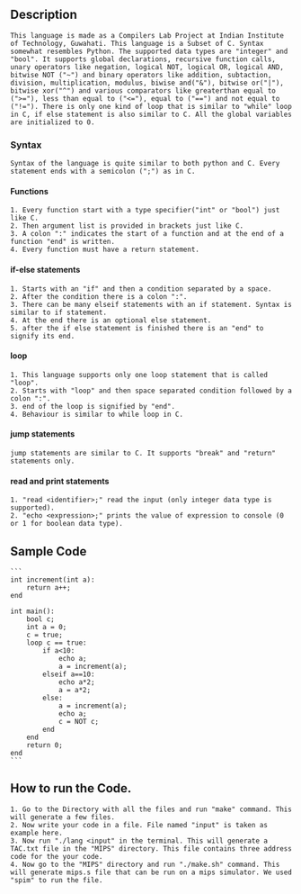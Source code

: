 
## Description
	This language is made as a Compilers Lab Project at Indian Institute of Technology, Guwahati. This language is a Subset of C. Syntax somewhat resembles Python. The supported data types are "integer" and "bool". It supports global declarations, recursive function calls, unary operators like negation, logical NOT, logical OR, logical AND, bitwise NOT ("~") and binary operators like addition, subtaction, division, multiplication, modulus, biwise and("&"), bitwise or("|"), bitwise xor("^") and various comparators like greaterthan equal to (">="), less than equal to ("<="), equal to ("==") and not equal to ("!="). There is only one kind of loop that is similar to "while" loop in C, if else statement is also similar to C. All the global variables are initialized to 0.

### Syntax
	Syntax of the language is quite similar to both python and C. Every statement ends with a semicolon (";") as in C.

#### Functions
	1. Every function start with a type specifier("int" or "bool") just like C.
	2. Then argument list is provided in brackets just like C.
	3. A colon ":" indicates the start of a function and at the end of a function "end" is written.
	4. Every function must have a return statement.

#### if-else statements
	1. Starts with an "if" and then a condition separated by a space.
	2. After the condition there is a colon ":".
	3. There can be many elseif statements with an if statement. Syntax is similar to if statement.
	4. At the end there is an optional else statement.
	5. after the if else statement is finished there is an "end" to signify its end.

#### loop 
	1. This language supports only one loop statement that is called "loop".
	2. Starts with "loop" and then space separated condition followed by a colon ":".
	3. end of the loop is signified by "end".
	4. Behaviour is similar to while loop in C.

#### jump statements
	jump statements are similar to C. It supports "break" and "return" statements only.

#### read and print statements
	1. "read <identifier>;" read the input (only integer data type is supported).
	2. "echo <expression>;" prints the value of expression to console (0 or 1 for boolean data type).

## Sample Code
	```
	int increment(int a):
		return a++;
	end

	int main():
		bool c;
		int a = 0;
		c = true;
		loop c == true:
			if a<10:
				echo a;
				a = increment(a);
			elseif a==10:
				echo a*2;
				a = a*2;
			else:
				a = increment(a);
				echo a;
				c = NOT c;	
			end 
		end 
		return 0;
	end
	```


## How to run the Code.
	1. Go to the Directory with all the files and run "make" command. This will generate a few files.
	2. Now write your code in a file. File named "input" is taken as example here.
	3. Now run "./lang <input" in the terminal. This will generate a TAC.txt file in the "MIPS" directory. This file contains three address code for the your code.
	4. Now go to the "MIPS" directory and run "./make.sh" command. This will generate mips.s file that can be run on a mips simulator. We used "spim" to run the file.
